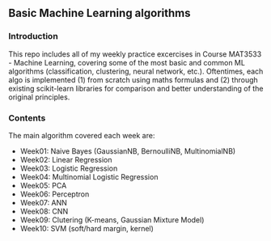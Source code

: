## Basic Machine Learning algorithms

### Introduction
This repo includes all of my weekly practice excercises in Course MAT3533 - Machine Learning, covering some of the most basic and common ML algorithms (classification, clustering, neural network, etc.). Oftentimes, each algo is implemented (1) from scratch using maths formulas and (2) through existing scikit-learn libraries for comparison and better understanding of the original principles.

### Contents
The main algorithm covered each week are:
  - Week01: Naive Bayes (GaussianNB, BernoulliNB, MultinomialNB)
  - Week02: Linear Regression
  - Week03: Logistic Regression
  - Week04: Multinomial Logistic Regression
  - Week05: PCA
  - Week06: Perceptron
  - Week07: ANN
  - Week08: CNN
  - Week09: Clutering (K-means, Gaussian Mixture Model)
  - Week10: SVM (soft/hard margin, kernel)